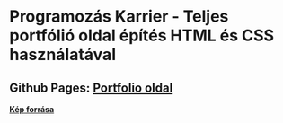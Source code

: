 # Programozás Karrier - Teljes portfólió oldal építés HTML és CSS használatával

## Github Pages: [Portfolio oldal](http://thomas-horvath.github.io/PK_full_portfolio_page_HTML_CSS)

[**Kép forrása**](https://unsplash.com/photos/iEEBWgY_6lA)